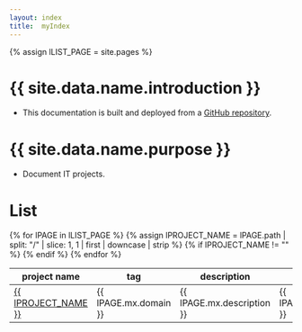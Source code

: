 ```yaml
---
layout: index
title:  myIndex
---
```

[link]:        #
[repo_source]: #


<!-- define var -->
{% assign lLIST_PAGE         = site.pages %}

# {{ site.data.name.introduction }}
- This documentation is built and deployed from a [GitHub repository][repo_source].

# {{ site.data.name.purpose }}
- Document IT projects.


# List


<!-- <table id="myTable"> -->
<table class="sortable">
  <thead>
    <tr>
      <th>project name</th>
      <th translate='no'>tag</th>
      <th>description</th>
      <th>path</th>
    </tr>
  </thead>
  <tbody>
    {% for lPAGE in lLIST_PAGE %}
      {% assign lPROJECT_NAME = lPAGE.path | split: "/" | slice: 1, 1 | first | downcase | strip %}
      {% if lPROJECT_NAME != "" %}
      <tr>
        <td translate='no'><a href="{{ lPAGE.path | remove: '.md' }}">{{ lPROJECT_NAME }}</a></td>
        <td translate='no'>{{ lPAGE.mx.domain }}</td>
        <td>{{ lPAGE.mx.description }}</td>
        <td>{{ lPAGE.path }}</td>
      </tr>
      {% endif %}
    {% endfor %}
  </tbody>
</table>



